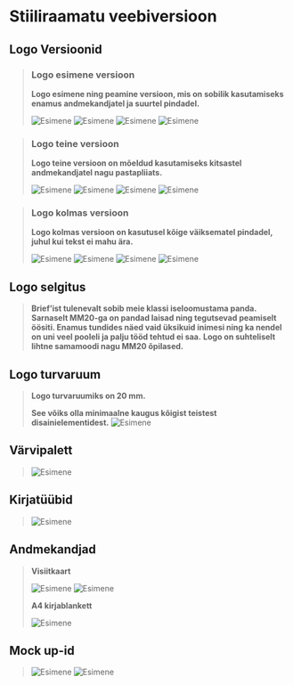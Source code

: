 # Stiiliraamatu veebiversioon
 ## Logo Versioonid
 >### Logo esimene versioon
 >
 >**Logo esimene ning peamine versioon, mis on sobilik kasutamiseks enamus andmekandjatel ja suurtel pindadel.**
 >
 >![Esimene](./img/logover-09.jpg)
 >![Esimene](./img/logover-10.jpg)
 >![Esimene](./img/logover-11.jpg)
 >![Esimene](./img/logover-08.jpg)

 >### Logo teine versioon
 >
 >**Logo teine versioon on mõeldud kasutamiseks kitsastel andmekandjatel nagu pastapliiats.**
 >
 >![Esimene](./img/logover-13.jpg)
 >![Esimene](./img/logover-14.jpg)
 >![Esimene](./img/logover-15.jpg)
 >![Esimene](./img/logover-12.jpg)


 >### Logo kolmas versioon
 >
 >**Logo kolmas versioon on kasutusel kõige väiksematel pindadel, juhul kui tekst ei mahu ära.**
 >
 >![Esimene](./img/ver-09.jpg)
 >![Esimene](./img/ver-10.jpg)
 >![Esimene](./img/ver-11.jpg)
 >![Esimene](./img/ver-08.jpg)


 ## Logo selgitus
 
 >**Brief’ist tulenevalt sobib meie klassi iseloomustama panda. Sarnaselt MM20-ga on pandad laisad ning tegutsevad peamiselt öösiti. Enamus tundides näed vaid üksikuid inimesi ning ka nendel on uni veel pooleli ja palju tööd tehtud ei saa.**
 >**Logo on suhteliselt lihtne samamoodi nagu MM20 õpilased.**

 ## Logo turvaruum

 >**Logo turvaruumiks on 20 mm.**
 >
 >**See võiks olla minimaalne kaugus kõigist teistest disainielementidest.**
 >![Esimene](./img/turva-16.jpg)


 ## Värvipalett

 >![Esimene](./img/varv-16.jpg)


  ## Kirjatüübid

 >![Esimene](./img/font-16.jpg)

 ## Andmekandjad

 >**Visiitkaart**
 >
 >![Esimene](./img/visit1-17.jpg)
 >![Esimene](./img/visit2-17.jpg)
 >
 >**A4 kirjablankett**
 >
 >![Esimene](./img/kiri-05.jpg)


## Mock up-id

>![Esimene](./img/mockup1.jpg)
>![Esimene](./img/mockup2.jpg)



